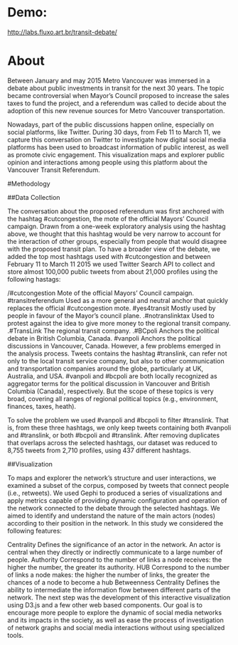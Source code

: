 # Demo:
http://labs.fluxo.art.br/transit-debate/

# About
Between January and may 2015 Metro Vancouver was immersed in a debate about public investments in transit for the next 30 years. The topic became controversial when Mayor’s Council proposed to increase the sales taxes to fund the project, and a referendum was called to decide about the adoption of this new revenue sources for Metro Vancouver transportation.

Nowadays, part of the public discussions happen online, especially on social platforms, like Twitter. During 30 days, from Feb 11 to March 11, we capture this conversation on Twitter to investigate how digital social media platforms has been used to broadcast information of public interest, as well as promote civic engagement. This visualization maps and explorer public opinion and interactions among people using this platform about the Vancouver Transit Referendum.

#Methodology

##Data Collection

The conversation about the proposed referendum was first anchored with the hashtag #cutcongestion, the mote of the official Mayors’ Council campaign. Drawn from a one-week exploratory analysis using the hashtag above, we thought that this hashtag would be very narrow to account for the interaction of other groups, especially from people that would disagree with the proposed transit plan. To have a broader view of the debate, we added the top most hashtags used with #cutcongestion and between February 11 to March 11 2015 we used Twitter Search API to collect and store almost 100,000 public tweets from about 21,000 profiles using the following hastags:

/#cutcongestion
Mote of the official Mayors’ Council campaign.
  #transitreferendum
Used as a more general and neutral anchor that quickly replaces the official #cutcongestion mote.
\#yes4transit
Mostly used by people in favour of the Mayor’s council plane.
.#notranslinktax
Used to protest against the idea to give more money to the regional transit company.
.#TransLink
The regional transit company.
.#BCpoli
Anchors the political debate in British Columbia, Canada.
 #vanpoli
Anchors the political discussions in Vancouver, Canada.
However, a few problems emerged in the analysis process. Tweets contains the hashtag #translink, can refer not only to the local transit service company, but also to other communication and transportation companies around the globe, particularly at UK, Australia, and USA. #vanpoli and #bcpoli are both locally recognized as aggregator terms for the political discussion in Vancouver and British Columbia (Canada), respectively. But the scope of these topics is very broad, covering all ranges of regional political topics (e.g., environment, finances, taxes, heath).

To solve the problem we used #vanpoli and #bcpoli to filter #translink. That is, from these three hashtags, we only keep tweets containing both #vanpoli and #translink, or both #bcpoli and #translink. After removing duplicates that overlaps across the selected hashtags, our dataset was reduced to 8,755 tweets from 2,710 profiles, using 437 different hashtags.

##Visualization

To maps and explorer the network’s structure and user interactions, we examined a subset of the corpus, composed by tweets that connect people (i.e., retweets). We used Gephi to produced a series of visualizations and apply metrics capable of providing dynamic configuration and operation of the network connected to the debate through the selected hashtags. We aimed to identify and understand the nature of the main actors (nodes) according to their position in the network. In this study we considered the following features:

Centrality
Defines the significance of an actor in the network. An actor is central when they directly or indirectly communicate to a large number of people.
Authority
Correspond to the number of links a node receives: the higher the number, the greater its authority.
HUB
Correspond to the number of links a node makes: the higher the number of links, the greater the chances of a node to become a hub
Betweenness Centrality
Defines the ability to intermediate the information flow between different parts of the network.
The next step was the development of this interactive visualization using D3.js and a few other web based components. Our goal is to encourage more people to explore the dynamic of social media networks and its impacts in the society, as well as ease the process of investigation of network graphs and social media interactions without using specialized tools.
